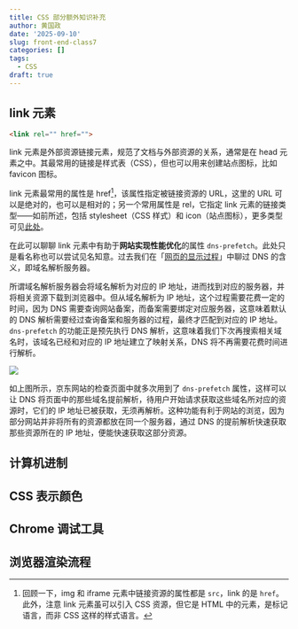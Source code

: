 ```yaml
---
title: CSS 部分额外知识补充
author: 黄国政
date: '2025-09-10'
slug: front-end-class7
categories: []
tags:
  - CSS
draft: true
---
```


<!--more-->

## link 元素

```HTML
<link rel="" href="">
```

link 元素是外部资源链接元素，规范了文档与外部资源的关系，通常是在 head 元素之中。其最常用的链接是样式表（CSS），但也可以用来创建站点图标，比如 favicon 图标。

link 元素最常用的属性是 href[^1]，该属性指定被链接资源的 URL，这里的 URL 可以是绝对的，也可以是相对的；另一个常用属性是 rel，它指定 link 元素的链接类型——如前所述，包括 stylesheet（CSS 样式）和 icon（站点图标），更多类型可见[此处](https://developer.mozilla.org/en-US/docs/Web/HTML/Reference/Attributes/rel)。

在此可以聊聊 link 元素中有助于**网站实现性能优化**的属性 `dns-prefetch`。此处只是看名称也可以尝试见名知意。过去我们在「[网页的显示过程](http://guozheng.rbind.io/project/front-end-class2/#%E7%BD%91%E9%A1%B5%E7%9A%84%E6%98%BE%E7%A4%BA%E8%BF%87%E7%A8%8B)」中聊过 DNS 的含义，即域名解析服务器。

所谓域名解析服务器会将域名解析为对应的 IP 地址，进而找到对应的服务器，并将相关资源下载到浏览器中。但从域名解析为 IP 地址，这个过程需要花费一定的时间，因为 DNS 需要查询网站备案，而备案需要绑定对应服务器，这意味着默认的 DNS 解析需要经过查询备案和服务器的过程，最终才匹配到对应的 IP 地址。`dns-prefetch` 的功能正是预先执行 DNS 解析，这意味着我们下次再搜索相关域名时，该域名已经和对应的 IP 地址建立了映射关系，DNS 将不再需要花费时间进行解析。

![](https://cdn.jsdelivr.net/gh/residualsun1/blog-static/project/2025/09/09-10-1.png)

如上图所示，京东网站的检查页面中就多次用到了 `dns-prefetch` 属性，这样可以让 DNS 将页面中的那些域名提前解析，待用户开始请求获取这些域名所对应的资源时，它们的 IP 地址已被获取，无须再解析。这种功能有利于网站的浏览，因为部分网站并非将所有的资源都放在同一个服务器，通过 DNS 的提前解析快速获取那些资源所在的 IP 地址，便能快速获取这部分资源。

## 计算机进制

## CSS 表示颜色

## Chrome 调试工具

## 浏览器渲染流程

[^1]: 回顾一下，img 和 iframe 元素中链接资源的属性都是 `src`，link 的是 `href`。此外，注意 link 元素虽可以引入 CSS 资源，但它是 HTML 中的元素，是标记语言，而非 CSS 这样的样式语言。
